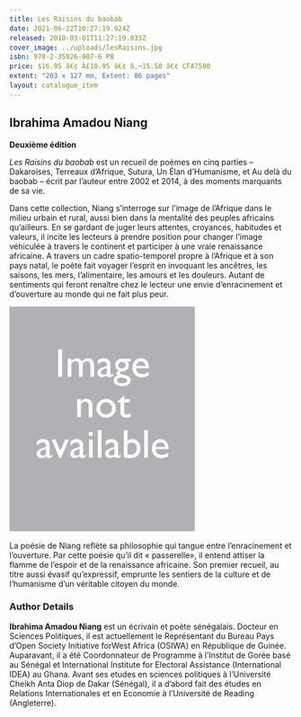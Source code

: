 ```yaml
---
title: Les Raisins du baobab
date: 2021-06-22T10:27:19.924Z
released: 2010-03-01T11:27:19.933Z
cover_image: ../uploads/lesRaisins.jpg
isbn: 978-2-35926-007-6 PB
price: $16.95 â€¢ Â£10.95 â€¢ â‚¬15.50 â€¢ CFA7500
extent: "203 x 127 mm, Extent: 86 pages"
layout: catalogue_item
---
```

## Ibrahima Amadou Niang

**Deuxième édition**

*Les Raisins du baobab* est un recueil de poèmes en cinq parties – Dakaroises, Terreaux d’Afrique, Sutura, Un Élan d’Humanisme, et Au delà du baobab – écrit par l’auteur entre 2002 et 2014, à des moments marquants de sa vie.

Dans cette collection, Niang s’interroge sur l’image de l’Afrique dans le milieu urbain et rural, aussi bien dans la mentalité des peuples africains qu’ailleurs. En se gardant de juger leurs attentes, croyances, habitudes et valeurs, il incite les lecteurs à prendre position pour changer l’image véhiculée à travers le continent et participer à une vraie renaissance africaine. A travers un cadre spatio-temporel propre à l’Afrique et à son pays natal, le poète fait voyager l’esprit en invoquant les ancêtres, les saisons, les mers, l’alimentaire, les amours et les douleurs. Autant de sentiments qui feront renaître chez le lecteur une envie d’enracinement et d’ouverture au monde qui ne fait plus peur.

![sample image](../uploads/no_image.jpg "sample image")

La poésie de Niang reflète sa philosophie qui tangue entre l’enracinement et l’ouverture. Par cette poésie qu’il dit « passerelle», il entend attiser la flamme de l’espoir et de la renaissance africaine. Son premier recueil, au titre aussi évasif qu’expressif, emprunte les sentiers de la culture et de l’humanisme d’un véritable citoyen du monde.

### Author Details

**Ibrahima Amadou Niang** est un écrivain et poète sénégalais. Docteur en Sciences Politiques, il est actuellement le Représentant du Bureau Pays d’Open Society Initiative forWest Africa (OSIWA) en République de Guinée. Auparavant, il a été Coordonnateur de Programme à l’Institut de Gorée basé au Sénégal et International Institute for Electoral Assistance (International IDEA) au Ghana. Avant ses etudes en sciences politiques à l’Université Cheikh Anta Diop de Dakar (Sénégal), il a d’abord fait des études en Relations Internationales et en Economie à l’Université de Reading (Angleterre).